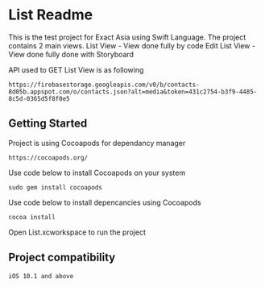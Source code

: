 # List Readme

This is the test project for Exact Asia using Swift Language.
The project contains 2 main views. 
List View - View done fully by code 
Edit List View - View done fully done with Storyboard

API used to GET List View is as following

```
https://firebasestorage.googleapis.com/v0/b/contacts-8d05b.appspot.com/o/contacts.json?alt=media&token=431c2754-b3f9-4485-8c5d-0365d5f8f0e5
```

## Getting Started

Project is using Cocoapods for dependancy manager

```
https://cocoapods.org/
```

Use code below to install Cocoapods on your system

```
sudo gem install cocoapods
```

Use code below to install depencancies using Cocoapods

```
cocoa install
```

Open List.xcworkspace to run the project


## Project compatibility 

```
iOS 10.1 and above 
```
